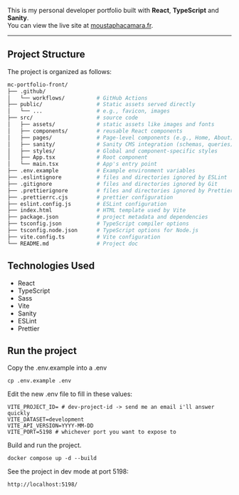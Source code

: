 This is my personal developer portfolio built with **React**, **TypeScript** and **Sanity**.  
You can view the live site at [moustaphacamara.fr](https://moustaphacamara.fr).

---

## Project Structure

The project is organized as follows:

```graphql
mc-portfolio-front/
├── .github/
│   └── workflows/          # GitHub Actions
├── public/                 # Static assets served directly
│   └── ...                 # e.g., favicon, images
├── src/                    # source code
│   ├── assets/             # static assets like images and fonts
│   ├── components/         # reusable React components
│   ├── pages/              # Page-level components (e.g., Home, About)
│   ├── sanity/             # Sanity CMS integration (schemas, queries)
│   ├── styles/             # Global and component-specific styles
│   ├── App.tsx             # Root component
│   └── main.tsx            # App's entry point
├── .env.example            # Example environment variables
├── .eslintignore           # files and directories ignored by ESLint
├── .gitignore              # files and directories ignored by Git
├── .prettierignore         # files and directories ignored by Prettier
├── .prettierrc.cjs         # prettier configuration
├── eslint.config.js        # ESLint configuration
├── index.html              # HTML template used by Vite
├── package.json            # project metadata and dependencies
├── tsconfig.json           # TypeScript compiler options
├── tsconfig.node.json      # TypeScript options for Node.js
├── vite.config.ts          # Vite configuration
└── README.md               # Project doc
```

## Technologies Used

- React
- TypeScript
- Sass
- Vite
- Sanity
- ESLint
- Prettier

## Run the project

Copy the .env.example into a .env

`cp .env.example .env`

Edit the new .env file to fill in these values:

```env
VITE_PROJECT_ID= # dev-project-id -> send me an email i'll answer quickly
VITE_DATASET=development
VITE_API_VERSION=YYYY-MM-DD
VITE_PORT=5198 # whichever port you want to expose to
```

Build and run the project.

`docker compose up -d --build`

See the project in dev mode at port 5198:

`http://localhost:5198/`
